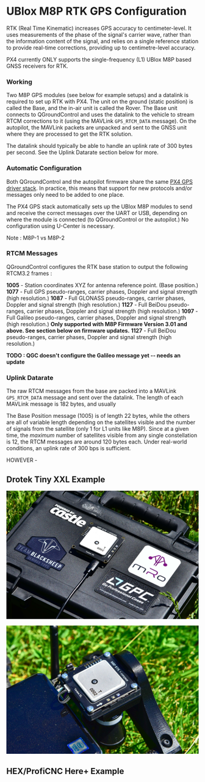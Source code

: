 # UBlox M8P RTK GPS Configuration

RTK (Real Time Kinematic) increases GPS accuracy to centimeter-level. It uses measurements of the phase of the signal's carrier wave, rather than the information content of the signal, and relies on a single reference station to provide real-time corrections, providing up to centimetre-level accuracy.

PX4 currently ONLY supports the single-frequency (L1) UBlox M8P based GNSS receivers for RTK.

### Working

Two M8P GPS modules (see below for example setups) and a datalink is required to set up RTK with PX4. The unit on the ground (static position) is called the Base, and the in-air unit is called the Rover. The Base unit connects to QGroundControl and uses the datalink to the vehicle to stream RTCM corrections to it (using the MAVLink `GPS_RTCM_DATA` message). On the autopilot, the MAVLink packets are unpacked and sent to the GNSS unit where they are processed to get the RTK solution.

The datalink should typically be able to handle an uplink rate of 300 bytes per second. See the Uplink Datarate section below for more.

### Automatic Configuration

Both QGroundControl and the autopilot firmware share the same [PX4 GPS driver stack](https://github.com/PX4/GpsDrivers). In practice, this means that support for new protocols and/or messages only need to be added to one place.

The PX4 GPS stack automatically sets up the UBlox M8P modules to send and receive the correct messages over the UART or USB, depending on where the module is connected (to QGroundControl or the autopilot.) No configuration using U-Center is necessary.

Note : M8P-1 vs M8P-2

### RTCM Messages

QGroundControl configures the RTK base station to output the following RTCM3.2 frames :

**1005** - Station coordinates XYZ for antenna reference point. (Base position.)
**1077** - Full GPS pseudo-ranges, carrier phases, Doppler and signal strength (high resolution.)
**1087** - Full GLONASS pseudo-ranges, carrier phases, Doppler and signal strength (high resolution.)
**1127** -  Full BeiDou pseudo-ranges, carrier phases, Doppler and signal strength (high resolution.)
**1097** - Full Galileo pseudo-ranges, carrier phases, Doppler and signal strength (high resolution.) **Only supported with M8P Firmware Version 3.01 and above. See section below on firmware updates.**
**1127** -  Full BeiDou pseudo-ranges, carrier phases, Doppler and signal strength (high resolution.)

**TODO : QGC doesn't configure the Galileo message yet -- needs an update**

### Uplink Datarate

The raw RTCM messages from the base are packed into a MAVLink `GPS_RTCM_DATA` message and sent over the datalink. The length of each MAVLink message is 182 bytes, and usually

The Base Position message (1005) is of length 22 bytes, while the others are all of variable length depending on the satellites visible and the number of signals from the satellite (only 1 for L1 units like M8P). Since at a given time, the _maximum_ number of satellites visible from any single constellation is 12, the RTCM messages are around 120 bytes each. Under real-world conditions, an uplink rate of 300 bps is sufficient.

HOWEVER - 



## Drotek Tiny XXL Example 

![](../../assets/drotek_rtk_base.jpg)

![](../../assets/drotek_rtk_rover.jpg)

## HEX/ProfiCNC Here+ Example

